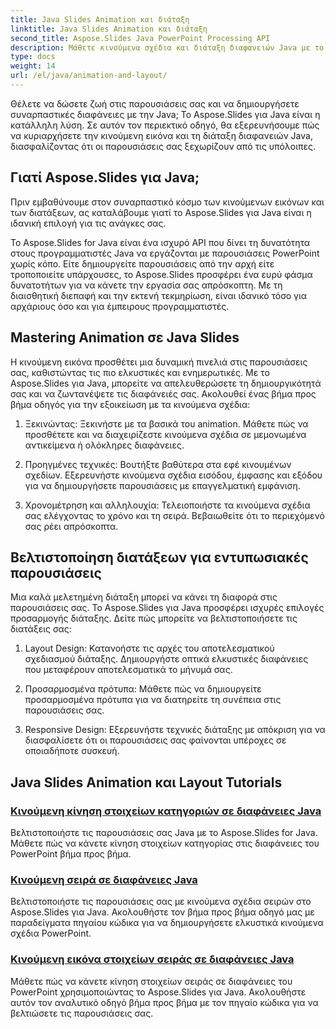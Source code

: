 ```yaml
---
title: Java Slides Animation και διάταξη
linktitle: Java Slides Animation και διάταξη
second_title: Aspose.Slides Java PowerPoint Processing API
description: Μάθετε κινούμενα σχέδια και διάταξη διαφανειών Java με το Aspose.Slides για Java. Master διαδραστικές παρουσιάσεις. Βουτήξτε στη δυναμική δημιουργία περιεχομένου.
type: docs
weight: 14
url: /el/java/animation-and-layout/
---
```


Θέλετε να δώσετε ζωή στις παρουσιάσεις σας και να δημιουργήσετε συναρπαστικές διαφάνειες με την Java; Το Aspose.Slides για Java είναι η κατάλληλη λύση. Σε αυτόν τον περιεκτικό οδηγό, θα εξερευνήσουμε πώς να κυριαρχήσετε την κινούμενη εικόνα και τη διάταξη διαφανειών Java, διασφαλίζοντας ότι οι παρουσιάσεις σας ξεχωρίζουν από τις υπόλοιπες.

## Γιατί Aspose.Slides για Java;
Πριν εμβαθύνουμε στον συναρπαστικό κόσμο των κινούμενων εικόνων και των διατάξεων, ας καταλάβουμε γιατί το Aspose.Slides για Java είναι η ιδανική επιλογή για τις ανάγκες σας.

Το Aspose.Slides for Java είναι ένα ισχυρό API που δίνει τη δυνατότητα στους προγραμματιστές Java να εργάζονται με παρουσιάσεις PowerPoint χωρίς κόπο. Είτε δημιουργείτε παρουσιάσεις από την αρχή είτε τροποποιείτε υπάρχουσες, το Aspose.Slides προσφέρει ένα ευρύ φάσμα δυνατοτήτων για να κάνετε την εργασία σας απρόσκοπτη. Με τη διαισθητική διεπαφή και την εκτενή τεκμηρίωση, είναι ιδανικό τόσο για αρχάριους όσο και για έμπειρους προγραμματιστές.

## Mastering Animation σε Java Slides

Η κινούμενη εικόνα προσθέτει μια δυναμική πινελιά στις παρουσιάσεις σας, καθιστώντας τις πιο ελκυστικές και ενημερωτικές. Με το Aspose.Slides για Java, μπορείτε να απελευθερώσετε τη δημιουργικότητά σας και να ζωντανέψετε τις διαφάνειές σας. Ακολουθεί ένας βήμα προς βήμα οδηγός για την εξοικείωση με τα κινούμενα σχέδια:

1. Ξεκινώντας: Ξεκινήστε με τα βασικά του animation. Μάθετε πώς να προσθέτετε και να διαχειρίζεστε κινούμενα σχέδια σε μεμονωμένα αντικείμενα ή ολόκληρες διαφάνειες.

2. Προηγμένες τεχνικές: Βουτήξτε βαθύτερα στα εφέ κινουμένων σχεδίων. Εξερευνήστε κινούμενα σχέδια εισόδου, έμφασης και εξόδου για να δημιουργήσετε παρουσιάσεις με επαγγελματική εμφάνιση.

3. Χρονομέτρηση και αλληλουχία: Τελειοποιήστε τα κινούμενα σχέδια σας ελέγχοντας το χρόνο και τη σειρά. Βεβαιωθείτε ότι το περιεχόμενό σας ρέει απρόσκοπτα.

## Βελτιστοποίηση διατάξεων για εντυπωσιακές παρουσιάσεις

Μια καλά μελετημένη διάταξη μπορεί να κάνει τη διαφορά στις παρουσιάσεις σας. Το Aspose.Slides για Java προσφέρει ισχυρές επιλογές προσαρμογής διάταξης. Δείτε πώς μπορείτε να βελτιστοποιήσετε τις διατάξεις σας:

1. Layout Design: Κατανοήστε τις αρχές του αποτελεσματικού σχεδιασμού διάταξης. Δημιουργήστε οπτικά ελκυστικές διαφάνειες που μεταφέρουν αποτελεσματικά το μήνυμά σας.

2. Προσαρμοσμένα πρότυπα: Μάθετε πώς να δημιουργείτε προσαρμοσμένα πρότυπα για να διατηρείτε τη συνέπεια στις παρουσιάσεις σας.

3. Responsive Design: Εξερευνήστε τεχνικές διάταξης με απόκριση για να διασφαλίσετε ότι οι παρουσιάσεις σας φαίνονται υπέροχες σε οποιαδήποτε συσκευή.

## Java Slides Animation και Layout Tutorials
### [Κινούμενη κίνηση στοιχείων κατηγοριών σε διαφάνειες Java](./animating-categories-elements-java-slides/)
Βελτιστοποιήστε τις παρουσιάσεις σας Java με το Aspose.Slides for Java. Μάθετε πώς να κάνετε κίνηση στοιχείων κατηγορίας στις διαφάνειες του PowerPoint βήμα προς βήμα.
### [Κινούμενη σειρά σε διαφάνειες Java](./animating-series-java-slides/)
Βελτιστοποιήστε τις παρουσιάσεις σας με κινούμενα σχέδια σειρών στο Aspose.Slides για Java. Ακολουθήστε τον βήμα προς βήμα οδηγό μας με παραδείγματα πηγαίου κώδικα για να δημιουργήσετε ελκυστικά κινούμενα σχέδια PowerPoint.
### [Κινούμενη εικόνα στοιχείων σειράς σε διαφάνειες Java](./animating-series-elements-java-slides/)
Μάθετε πώς να κάνετε κίνηση στοιχείων σειράς σε διαφάνειες του PowerPoint χρησιμοποιώντας το Aspose.Slides για Java. Ακολουθήστε αυτόν τον αναλυτικό οδηγό βήμα προς βήμα με τον πηγαίο κώδικα για να βελτιώσετε τις παρουσιάσεις σας.